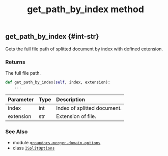 ﻿---
title: get_path_by_index method
second_title: GroupDocs.Merger for Python via .NET API References
description: 
type: docs
url: /python-net/groupdocs.merger.domain.options/isplitoptions/get_path_by_index/
is_root: false
weight: 20
---

## get_path_by_index {#int-str}

Gets the full file path of splitted document by index with defined extension.


### Returns 


The full file path.


```python
def get_path_by_index(self, index, extension):
    ...
```


| Parameter | Type | Description |
| :- | :- | :- |
| index | int | Index of splitted document. |
| extension | str | Extension of file. |



### See Also
* module [`groupdocs.merger.domain.options`](../../)
* class [`ISplitOptions`](/merger/python-net/groupdocs.merger.domain.options/isplitoptions)
